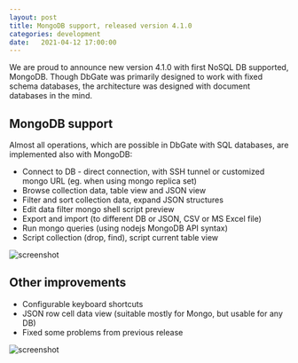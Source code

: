 ```yaml
---
layout: post
title: MongoDB support, released version 4.1.0
categories: development
date:   2021-04-12 17:00:00
---
```


We are proud to announce new version 4.1.0 with first NoSQL DB supported, MongoDB. Though DbGate was primarily designed to work with fixed schema databases, the architecture was designed with document databases in the mind.

<!--more--> 

## MongoDB support
Almost all operations, which are possible in DbGate with SQL databases, are implemented also with MongoDB:

* Connect to DB - direct connection, with SSH tunnel or customized mongo URL (eg. when using mongo replica set)
* Browse collection data, table view and JSON view
* Filter and sort collection data, expand JSON structures
* Edit data filter mongo shell script preview
* Export and import (to different DB or JSON, CSV or MS Excel file)
* Run mongo queries (using nodejs MongoDB API syntax)
* Script collection (drop, find), script current table view

![screenshot](/screenshots/mongosave.png)


## Other improvements
* Configurable keyboard shortcuts
* JSON row cell data view (suitable mostly for Mongo, but usable for any DB)
* Fixed some problems from previous release

![screenshot](/screenshots/keyboard.png)
